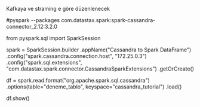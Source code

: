 Kafkaya ve straming e göre düzenlenecek

#pyspark --packages com.datastax.spark:spark-cassandra-connector_2.12:3.2.0

from pyspark.sql import SparkSession

spark = SparkSession.builder
.appName("Cassandra to Spark DataFrame")
.config("spark.cassandra.connection.host", "172.25.0.3")
.config("spark.sql.extensions", "com.datastax.spark.connector.CassandraSparkExtensions")
.getOrCreate()

df = spark.read.format("org.apache.spark.sql.cassandra")
.options(table="deneme_tablo", keyspace="cassandra_tutorial")
.load()

df.show()
